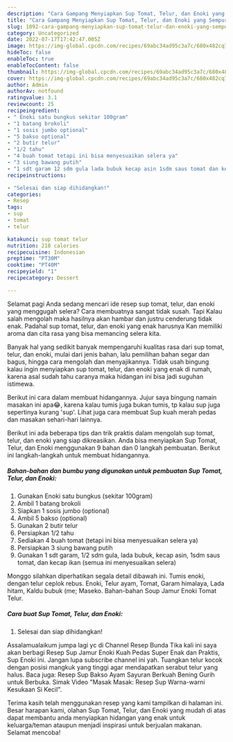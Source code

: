 ```yaml
---
description: "Cara Gampang Menyiapkan Sup Tomat, Telur, dan Enoki yang Sempurna"
title: "Cara Gampang Menyiapkan Sup Tomat, Telur, dan Enoki yang Sempurna"
slug: 1092-cara-gampang-menyiapkan-sup-tomat-telur-dan-enoki-yang-sempurna
category: Uncategorized
date: 2022-07-17T17:42:47.005Z
image: https://img-global.cpcdn.com/recipes/69abc34ad95c3a7c/680x482cq70/sup-tomat-telur-dan-enoki-foto-resep-utama.jpg
hideToc: false
enableToc: true
enableTocContent: false
thumbnail: https://img-global.cpcdn.com/recipes/69abc34ad95c3a7c/680x482cq70/sup-tomat-telur-dan-enoki-foto-resep-utama.jpg
cover: https://img-global.cpcdn.com/recipes/69abc34ad95c3a7c/680x482cq70/sup-tomat-telur-dan-enoki-foto-resep-utama.jpg
author: Admin
authorAv: notfound
ratingvalue: 3.1
reviewcount: 25
recipeingredient:
- " Enoki satu bungkus sekitar 100gram"
- "1 batang brokoli"
- "1 sosis jumbo optional"
- "5 bakso optional"
- "2 butir telur"
- "1/2 tahu"
- "4 buah tomat tetapi ini bisa menyesuaikan selera ya"
- "3 siung bawang putih"
- "1 sdt garam 12 sdm gula lada bubuk kecap asin 1sdm saus tomat dan kecap ikan semua ini menyesuaikan selera"
recipeinstructions:

- "Selesai dan siap dihidangkan!"
categories:
- Resep
tags:
- sup
- tomat
- telur

katakunci: sup tomat telur 
nutrition: 218 calories
recipecuisine: Indonesian
preptime: "PT30M"
cooktime: "PT40M"
recipeyield: "1"
recipecategory: Dessert

---
```



Selamat pagi Anda sedang mencari ide resep sup tomat, telur, dan enoki yang menggugah selera? Cara membuatnya sangat tidak susah. Tapi Kalau salah mengolah maka hasilnya akan hambar dan justru cenderung tidak enak. Padahal sup tomat, telur, dan enoki yang enak harusnya Kan memiliki aroma dan cita rasa yang bisa memancing selera kita.


Banyak hal yang sedikit banyak mempengaruhi kualitas rasa dari sup tomat, telur, dan enoki, mulai dari jenis bahan, lalu pemilihan bahan segar dan bagus, hingga cara mengolah dan menyajikannya. Tidak usah bingung kalau ingin menyiapkan sup tomat, telur, dan enoki yang enak di rumah, karena asal sudah tahu caranya maka hidangan ini bisa jadi suguhan istimewa.

Berikut ini cara dalam membuat hidangannya. Jujur saya bingung namain masakan ini apa😂, karena kalau tumis juga bukan tumis, tp kalau sup juga sepertinya kurang &#39;sup&#39;. Lihat juga cara membuat Sup kuah merah pedas dan masakan sehari-hari lainnya.


Berikut ini ada beberapa tips dan trik praktis dalam mengolah sup tomat, telur, dan enoki yang siap dikreasikan. Anda bisa menyiapkan Sup Tomat, Telur, dan Enoki menggunakan 9 bahan dan 0 langkah pembuatan. Berikut ini langkah-langkah untuk membuat hidangannya.

<!--inarticleads1-->

##### Bahan-bahan dan bumbu yang digunakan untuk pembuatan Sup Tomat, Telur, dan Enoki:

1. Gunakan  Enoki satu bungkus (sekitar 100gram)
1. Ambil 1 batang brokoli
1. Siapkan 1 sosis jumbo (optional)
1. Ambil 5 bakso (optional)
1. Gunakan 2 butir telur
1. Persiapkan 1/2 tahu
1. Sediakan 4 buah tomat (tetapi ini bisa menyesuaikan selera ya)
1. Persiapkan 3 siung bawang putih
1. Gunakan 1 sdt garam, 1/2 sdm gula, lada bubuk, kecap asin, 1sdm saus tomat, dan kecap ikan (semua ini menyesuaikan selera)


Monggo silahkan diperhatikan segala detail dibawah ini. Tumis enoki, dengan telur ceplok rebus. Enoki, Telur ayam, Tomat, Garam himalaya, Lada hitam, Kaldu bubuk (me; Maseko. Bahan-bahan Soup Jamur Enoki Tomat Telur. 

<!--inarticleads2-->

##### Cara buat Sup Tomat, Telur, dan Enoki:


1. Selesai dan siap dihidangkan!

Assalamualaikum jumpa lagi yc di Channel Resep Bunda Tika kali ini saya akan berbagi Resep Sup Jamur Enoki Kuah Pedas Super Enak dan Praktis, Sup Enoki ini. Jangan lupa subscribe channel ini yah. Tuangkan telur kocok dengan posisi mangkuk yang tinggi agar mendapatkan serabut telur yang halus. Baca juga: Resep Sup Bakso Ayam Sayuran Berkuah Bening Gurih untuk Berbuka. Simak Video &#34;Masak Masak: Resep Sup Warna-warni Kesukaan Si Kecil&#34;. 

Terima kasih telah menggunakan resep yang kami tampilkan di halaman ini. Besar harapan kami, olahan Sup Tomat, Telur, dan Enoki yang mudah di atas dapat membantu anda menyiapkan hidangan yang enak untuk keluarga/teman ataupun menjadi inspirasi untuk berjualan makanan. Selamat mencoba!
